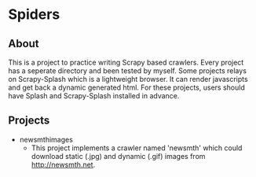 # Spiders

## About

This is a project to practice writing Scrapy based crawlers. Every project has a seperate directory and been tested by myself. Some projects relays on Scrapy-Splash which is a lightweight browser. It can render javascripts and get back a dynamic generated html. For these projects, users should have Splash and Scrapy-Splash installed in advance.

## Projects

* newsmthimages
    * This project implements a crawler named 'newsmth' which could download static (.jpg) and dynamic (.gif) images from http://newsmth.net.
